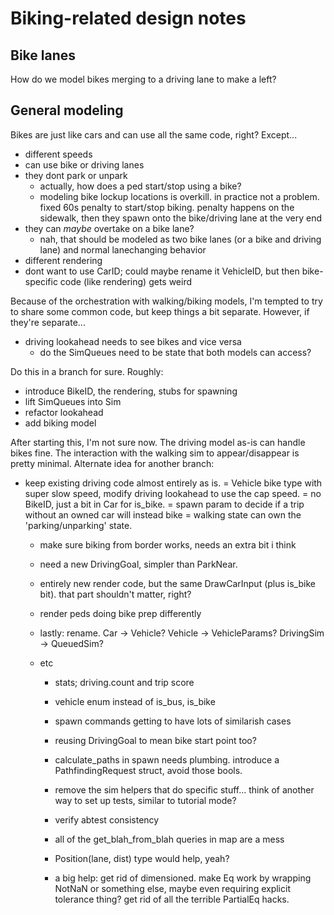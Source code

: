 # Biking-related design notes

## Bike lanes

How do we model bikes merging to a driving lane to make a left?

## General modeling

Bikes are just like cars and can use all the same code, right? Except...

- different speeds
- can use bike or driving lanes
- they dont park or unpark
	- actually, how does a ped start/stop using a bike?
	- modeling bike lockup locations is overkill. in practice not a
	  problem. fixed 60s penalty to start/stop biking. penalty happens on
	  the sidewalk, then they spawn onto the bike/driving lane at the very end
- they can _maybe_ overtake on a bike lane?
	- nah, that should be modeled as two bike lanes (or a bike and driving lane) and normal lanechanging behavior
- different rendering
- dont want to use CarID; could maybe rename it VehicleID, but then bike-specific code (like rendering) gets weird

Because of the orchestration with walking/biking models, I'm tempted to try to share some common code, but keep things a bit separate. However, if they're separate...

- driving lookahead needs to see bikes and vice versa
	- do the SimQueues need to be state that both models can access?


Do this in a branch for sure. Roughly:
- introduce BikeID, the rendering, stubs for spawning
- lift SimQueues into Sim
- refactor lookahead
- add biking model


After starting this, I'm not sure now. The driving model as-is can handle bikes
fine. The interaction with the walking sim to appear/disappear is pretty
minimal. Alternate idea for another branch:
- keep existing driving code almost entirely as is.
	= Vehicle bike type with super slow speed, modify driving lookahead to use the cap speed.
	= no BikeID, just a bit in Car for is_bike.
	= spawn param to decide if a trip without an owned car will instead bike
	= walking state can own the 'parking/unparking' state.
	- make sure biking from border works, needs an extra bit i think
	- need a new DrivingGoal, simpler than ParkNear.
	- entirely new render code, but the same DrawCarInput (plus is_bike
	  bit). that part shouldn't matter, right?
	- render peds doing bike prep differently
	- lastly: rename. Car -> Vehicle? Vehicle -> VehicleParams? DrivingSim -> QueuedSim?

	- etc
		- stats; driving.count and trip score
		- vehicle enum instead of is_bus, is_bike
		- spawn commands getting to have lots of similarish cases
		- reusing DrivingGoal to mean bike start point too?

		- calculate_paths in spawn needs plumbing. introduce a PathfindingRequest struct, avoid those bools.

		- remove the sim helpers that do specific stuff... think of
		  another way to set up tests, similar to tutorial mode?
		- verify abtest consistency
		- all of the get_blah_from_blah queries in map are a mess
		- Position(lane, dist) type would help, yeah?
		- a big help: get rid of dimensioned. make Eq work by wrapping
		  NotNaN or something else, maybe even requiring explicit
		  tolerance thing? get rid of all the terrible PartialEq hacks.
